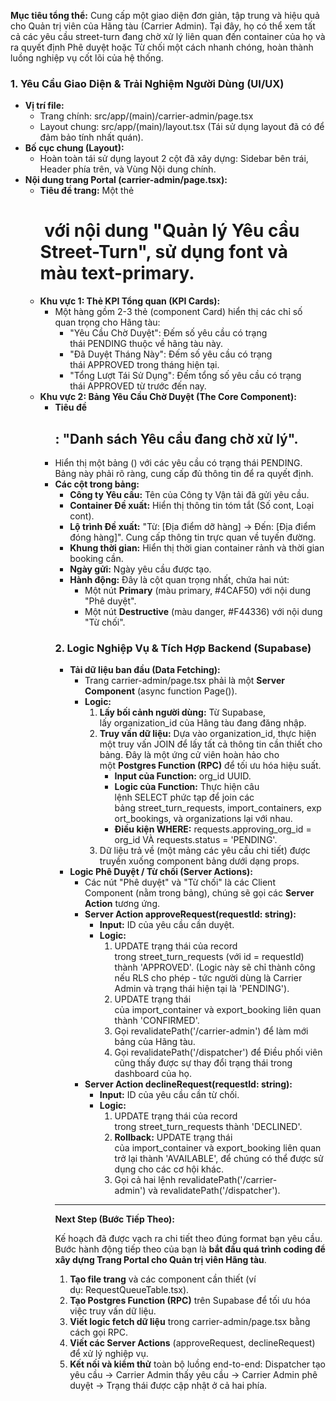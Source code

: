 **Mục tiêu tổng thể:** Cung cấp một giao diện đơn giản, tập trung và hiệu quả cho Quản trị viên của Hãng tàu (Carrier Admin). Tại đây, họ có thể xem tất cả các yêu cầu street-turn đang chờ xử lý liên quan đến container của họ và ra quyết định Phê duyệt hoặc Từ chối một cách nhanh chóng, hoàn thành luồng nghiệp vụ cốt lõi của hệ thống.

### **1. Yêu Cầu Giao Diện & Trải Nghiệm Người Dùng (UI/UX)**

- **Vị trí file:**
    - Trang chính: src/app/(main)/carrier-admin/page.tsx
    - Layout chung: src/app/(main)/layout.tsx (Tái sử dụng layout đã có để đảm bảo tính nhất quán).
- **Bố cục chung (Layout):**
    - Hoàn toàn tái sử dụng layout 2 cột đã xây dựng: Sidebar bên trái, Header phía trên, và Vùng Nội dung chính.
- **Nội dung trang Portal (carrier-admin/page.tsx):**
    - **Tiêu đề trang:** Một thẻ <h1> với nội dung "Quản lý Yêu cầu Street-Turn", sử dụng font và màu text-primary.
    - **Khu vực 1: Thẻ KPI Tổng quan (KPI Cards):**
        - Một hàng gồm 2-3 thẻ (component Card) hiển thị các chỉ số quan trọng cho Hãng tàu:
            - "Yêu Cầu Chờ Duyệt": Đếm số yêu cầu có trạng thái PENDING thuộc về hãng tàu này.
            - "Đã Duyệt Tháng Này": Đếm số yêu cầu có trạng thái APPROVED trong tháng hiện tại.
            - "Tổng Lượt Tái Sử Dụng": Đếm tổng số yêu cầu có trạng thái APPROVED từ trước đến nay.
    - **Khu vực 2: Bảng Yêu Cầu Chờ Duyệt (The Core Component):**
        - **Tiêu đề <h2>:** "Danh sách Yêu cầu đang chờ xử lý".
        - Hiển thị một bảng (<Table>) với các yêu cầu có trạng thái PENDING. Bảng này phải rõ ràng, cung cấp đủ thông tin để ra quyết định.
        - **Các cột trong bảng:**
            - **Công ty Yêu cầu:** Tên của Công ty Vận tải đã gửi yêu cầu.
            - **Container Đề xuất:** Hiển thị thông tin tóm tắt (Số cont, Loại cont).
            - **Lộ trình Đề xuất:** "Từ: [Địa điểm dỡ hàng] -> Đến: [Địa điểm đóng hàng]". Cung cấp thông tin trực quan về tuyến đường.
            - **Khung thời gian:** Hiển thị thời gian container rảnh và thời gian booking cần.
            - **Ngày gửi:** Ngày yêu cầu được tạo.
            - **Hành động:** Đây là cột quan trọng nhất, chứa hai nút:
                - Một nút **Primary** (màu primary, #4CAF50) với nội dung "Phê duyệt".
                - Một nút **Destructive** (màu danger, #F44336) với nội dung "Từ chối".

### **2. Logic Nghiệp Vụ & Tích Hợp Backend (Supabase)**

- **Tải dữ liệu ban đầu (Data Fetching):**
    - Trang carrier-admin/page.tsx phải là một **Server Component** (async function Page()).
    - **Logic:**
        1. **Lấy bối cảnh người dùng:** Từ Supabase, lấy organization_id của Hãng tàu đang đăng nhập.
        2. **Truy vấn dữ liệu:** Dựa vào organization_id, thực hiện một truy vấn JOIN để lấy tất cả thông tin cần thiết cho bảng. Đây là một ứng cử viên hoàn hảo cho một **Postgres Function (RPC)** để tối ưu hóa hiệu suất.
            - **Input của Function:** org_id UUID.
            - **Logic của Function:** Thực hiện câu lệnh SELECT phức tạp để join các bảng street_turn_requests, import_containers, export_bookings, và organizations lại với nhau.
            - **Điều kiện WHERE:** requests.approving_org_id = org_id VÀ requests.status = 'PENDING'.
        3. Dữ liệu trả về (một mảng các yêu cầu chi tiết) được truyền xuống component bảng dưới dạng props.
- **Logic Phê Duyệt / Từ chối (Server Actions):**
    - Các nút "Phê duyệt" và "Từ chối" là các Client Component (nằm trong bảng), chúng sẽ gọi các **Server Action** tương ứng.
    - **Server Action approveRequest(requestId: string):**
        - **Input:** ID của yêu cầu cần duyệt.
        - **Logic:**
            1. UPDATE trạng thái của record trong street_turn_requests (với id = requestId) thành 'APPROVED'. (Logic này sẽ chỉ thành công nếu RLS cho phép - tức người dùng là Carrier Admin và trạng thái hiện tại là 'PENDING').
            2. UPDATE trạng thái của import_container và export_booking liên quan thành 'CONFIRMED'.
            3. Gọi revalidatePath('/carrier-admin') để làm mới bảng của Hãng tàu.
            4. Gọi revalidatePath('/dispatcher') để Điều phối viên cũng thấy được sự thay đổi trạng thái trong dashboard của họ.
    - **Server Action declineRequest(requestId: string):**
        - **Input:** ID của yêu cầu cần từ chối.
        - **Logic:**
            1. UPDATE trạng thái của record trong street_turn_requests thành 'DECLINED'.
            2. **Rollback:** UPDATE trạng thái của import_container và export_booking liên quan trở lại thành 'AVAILABLE', để chúng có thể được sử dụng cho các cơ hội khác.
            3. Gọi cả hai lệnh revalidatePath('/carrier-admin') và revalidatePath('/dispatcher').

---

**Next Step (Bước Tiếp Theo):**

Kế hoạch đã được vạch ra chi tiết theo đúng format bạn yêu cầu. Bước hành động tiếp theo của bạn là **bắt đầu quá trình coding để xây dựng Trang Portal cho Quản trị viên Hãng tàu**.

1. **Tạo file trang** và các component cần thiết (ví dụ: RequestQueueTable.tsx).
2. **Tạo Postgres Function (RPC)** trên Supabase để tối ưu hóa việc truy vấn dữ liệu.
3. **Viết logic fetch dữ liệu** trong carrier-admin/page.tsx bằng cách gọi RPC.
4. **Viết các Server Actions** (approveRequest, declineRequest) để xử lý nghiệp vụ.
5. **Kết nối và kiểm thử** toàn bộ luồng end-to-end: Dispatcher tạo yêu cầu -> Carrier Admin thấy yêu cầu -> Carrier Admin phê duyệt -> Trạng thái được cập nhật ở cả hai phía.